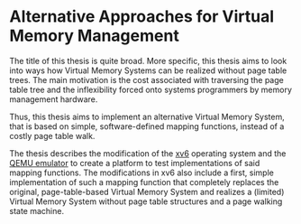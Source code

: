 # Alternative Approaches for Virtual Memory Management
The title of this thesis is quite broad. More specific, this thesis aims to look into ways how Virtual Memory Systems can be realized without page table trees. The main motivation is the cost associated with traversing the page table tree and the inflexibility forced onto systems programmers by memory management hardware.

Thus, this thesis aims to implement an alternative Virtual Memory System, that is based on simple, software-defined mapping functions, instead of a costly page table walk. 

The thesis describes the modification of the [xv6](https://github.com/Meidimax99/xv6-riscv-softtlb) operating system and the [QEMU emulator](https://github.com/Meidimax99/qemu) to create a platform to test implementations of said mapping functions. The modifications in xv6 also include a first, simple implementation of such a mapping function that completely replaces the original, page-table-based Virtual Memory System and realizes a (limited) Virtual Memory System without page table structures and a page walking state machine.

